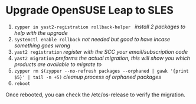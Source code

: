 # Upgrade OpenSUSE Leap to SLES

1. `zypper in yast2-registration rollback-helper ` *install 2 packages to help with the upgrade*
1. `systemctl enable rollback` *not needed but good to have incase something goes wrong*
1. `yast2 registration` *register with the SCC your email/subscription code*
1. `yast2 migration` *preforms the actual migration, this will show you which products are available to migrate to*
1. `zypper rm $(zypper --no-refresh packages --orphaned | gawk '{print $5}' | tail -n +5)` *cleanup process of orphaned packages*
1. `reboot`

Once rebooted, you can check the /etc/os-release to verify the migration.

